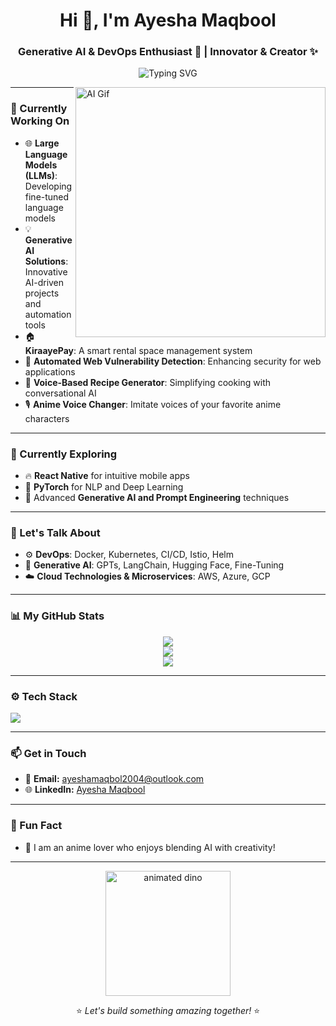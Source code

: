 <h1 align="center">Hi 👋, I'm Ayesha Maqbool</h1>
<h3 align="center">Generative AI & DevOps Enthusiast 🚀 | Innovator & Creator ✨</h3>

<p align="center">
  <img src="https://readme-typing-svg.demolab.com?font=Fira+Code&weight=500&size=24&pause=1000&color=FF69B4&center=true&vCenter=true&width=500&lines=Generative+AI+Researcher+🤖;DevOps+Specialist+☁️;Anime+Enthusiast+🎌;Continuous+Learner+📚" alt="Typing SVG" />
</p>

<img align="right" alt="AI Gif" width="400" src="https://cdn.dribbble.com/users/1162077/screenshots/3848914/media/7ed7d5ca074b48b328150e5a231e8d1f.gif">

---

### 🚧 Currently Working On

* 🌐 **Large Language Models (LLMs)**: Developing fine-tuned language models
* 💡 **Generative AI Solutions**: Innovative AI-driven projects and automation tools
* 🏠 **KiraayePay**: A smart rental space management system
* 🔐 **Automated Web Vulnerability Detection**: Enhancing security for web applications
* 🍳 **Voice-Based Recipe Generator**: Simplifying cooking with conversational AI
* 🎙️ **Anime Voice Changer**: Imitate voices of your favorite anime characters

---

### 🌱 Currently Exploring

* 🔥 **React Native** for intuitive mobile apps
* 🧠 **PyTorch** for NLP and Deep Learning
* 🚀 Advanced **Generative AI and Prompt Engineering** techniques

---

### 💬 Let's Talk About

* ⚙️ **DevOps**: Docker, Kubernetes, CI/CD, Istio, Helm
* 🤖 **Generative AI**: GPTs, LangChain, Hugging Face, Fine-Tuning
* ☁️ **Cloud Technologies & Microservices**: AWS, Azure, GCP

---

### 📊 My GitHub Stats

<p align="center">
  <img src="https://github-readme-stats.vercel.app/api?username=ayesha1829&show_icons=true&theme=tokyonight&hide_border=true&count_private=true" />
  <br>
  <img src="https://github-readme-streak-stats.herokuapp.com/?user=ayesha1829&theme=tokyonight&hide_border=true" />
  <br>
  <img src="https://github-readme-stats.vercel.app/api/top-langs/?username=ayesha1829&layout=compact&theme=tokyonight&hide_border=true" />
</p>

---

### ⚙️ Tech Stack

<p align="left">
  <img src="https://skillicons.dev/icons?i=python,typescript,react,nextjs,tailwind,redux,nodejs,express,mongodb,postgres,docker,kubernetes,aws,git,github,vscode" />
</p>

---

### 📫 Get in Touch

* 📧 **Email:** [ayeshamaqbol2004@outlook.com](mailto:ayeshamaqbol2004@outlook.com)
* 🌐 **LinkedIn:** [Ayesha Maqbool](https://www.linkedin.com/in/ayesmaq)

---

### 🎯 Fun Fact

* 🌸 I am an anime lover who enjoys blending AI with creativity!

---

<p align="center">
  <img src="https://github.com/SP-XD/SP-XD/raw/main/images/dino_rounded.gif" width="200" alt="animated dino"/>
</p>

<p align="center">
  ⭐ <em>Let's build something amazing together!</em> ⭐
</p>

